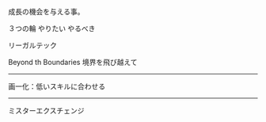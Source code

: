 成長の機会を与える事。

３つの輪
やりたい
やるべき


リーガルテック

Beyond th Boundaries
境界を飛び越えて


---
画一化：低いスキルに合わせる

---
ミスターエクスチェンジ



